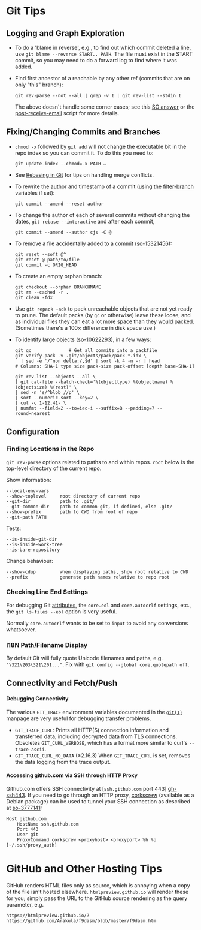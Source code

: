 Git Tips
========


Logging and Graph Exploration
-----------------------------

* To do a 'blame in reverse', e.g., to find out which commit deleted a
  line, use `git blame --reverse START.. PATH`. The file must exist in
  the START commit, so you may need to do a forward log to find where
  it was added.

* Find first ancestor of a <commit-ish> reachable by any other ref
  (commits that are on only "this" branch):

      git rev-parse --not --all | grep -v I | git rev-list --stdin I

  The above doesn't handle some corner cases; see this [SO answer](
  https://stackoverflow.com/a/13461275/107294) or the [post-receive-email](
  https://github.com/git/git/blob/master/contrib/hooks/post-receive-email#L292)
  script for more details.


Fixing/Changing Commits and Branches
------------------------------------

* `chmod -x` followed by `git add` will not change the executable bit in
  the repo index so you can commit it. To do this you need to:

      git update-index --chmod=-x PATH …


* See [Rebasing in Git](rebase.md) for tips on handling merge conflicts.

* To rewrite the author and timestamp of a commit (using the
  [filter-branch](filter-branch.md) variables if set):

      git commit --amend --reset-author

* To change the author of each of several commits without changing the
  dates, `git rebase --interactive` and after each commit,

      git commit --amend --author cjs -C @

* To remove a file accidentally added to a commit ([so-15321456]):

      git reset --soft @^
      git reset @ path/to/file
      git commit -c ORIG_HEAD

* To create an empty orphan branch:

      git checkout --orphan BRANCHNAME
      git rm --cached -r .
      git clean -fdx

* Use `git repack -adk` to pack unreachable objects that are not yet ready
  to prune. The default packs (by `gc` or otherwise) leave these loose, and
  as individual files they can eat a lot more space than they would packed.
  (Sometimes there's a 100× difference in disk space use.)

* To identify large objects ([so-10622293]), in a few ways:

      git gc              # Get all commits into a packfile
      git verify-pack -v .git/objects/pack/pack-*.idx \
        | sed -e '/^non delta:/,$d' | sort -k 4 -n -r | head
      # Columns: SHA-1 type size pack-size pack-offset [depth base-SHA-1]

      git rev-list --objects --all \
      | git cat-file --batch-check='%(objecttype) %(objectname) %(objectsize) %(rest)' \
      | sed -n 's/^blob //p' \
      | sort --numeric-sort --key=2 \
      | cut -c 1-12,41- \
      | numfmt --field=2 --to=iec-i --suffix=B --padding=7 --round=nearest


Configuration
-------------

### Finding Locations in the Repo

`git rev-parse` options related to paths to and within repos.
`root` below is the top-level directory of the current repo.

Show information:

    --local-env-vars
    --show-toplevel     root directory of current repo
    --git-dir           path to .git/
    --git-common-dir    path to common-git, if defined, else .git/
    --show-prefix       path to CWD from root of repo
    --git-path PATH

Tests:

    --is-inside-git-dir
    --is-inside-work-tree
    --is-bare-repository

Change behaviour:

    --show-cdup         when displaying paths, show root relative to CWD
    --prefix            generate path names relative to repo root

### Checking Line End Settings

For debugging Git [attributes], the `core.eol` and `core.autocrlf`
settings, etc., the `git ls-files --eol` option is very useful.

Normally `core.autocrlf` wants to be set to `input` to avoid any
conversions whatsoever.

### I18N Path/Filename Display

By default Git will fully quote Unicode filenames and paths, e.g.
`"\321\203\321\201..."`. Fix with `git config --global core.quotepath off`.

[so 22827239]: https://stackoverflow.com/q/22827239/107294


Connectivity and Fetch/Push
---------------------------

#### Debugging Connectivity

The various `GIT_TRACE` environment variables documented in the
[`git(1)`] manpage are very useful for debugging transfer problems.

- `GIT_TRACE_CURL`: Prints all HTTP(S) connection information and
  transferred data, including decrypted data from TLS connections.
  Obsoletes `GIT_CURL_VERBOSE`, which has a format more similar to
  curl's `--trace-ascii`.
- `GIT_TRACE_CURL_NO_DATA` (≥2.16.3) When `GIT_TRACE_CURL` is set,
  removes the data logging from the trace output.

#### Accessing github.com via SSH through HTTP Proxy

Github.com offers SSH connectivity at [`ssh.github.com` port 443]
[gh-ssh443]. If you need to go through an HTTP proxy, [corkscrew][]
(available as a Debian package) can be used to tunnel your SSH
connection as described at [so-3777141]:

    Host github.com
        HostName ssh.github.com
        Port 443
        User git
        ProxyCommand corkscrew <proxyhost> <proxyport> %h %p [~/.ssh/proxy_auth]


GitHub and Other Hosting Tips
=============================

GitHub renders HTML files only as source, which is annoying when a copy of
the file isn't hosted elsewhere. `htmlpreview.github.io` will render these
for you; simply pass the URL to the GitHub source rendering as the query
parameter, e.g.

    https://htmlpreview.github.io/?https://github.com/Arakula/f9dasm/blob/master/f9dasm.htm



<!-------------------------------------------------------------------->
[so-15321456]: https://stackoverflow.com/a/15321456/107294
[so-10622293]: https://stackoverflow.com/a/10622293/107294

[attributes]: https://www.git-scm.com/docs/gitattributes

[`git(1)`]: https://git-scm.com/docs/git
[corkscrew]: https://web.archive.org/web/20160706023057/http://agroman.net/corkscrew/
[gh-ssh443]: https://help.github.com/articles/using-ssh-over-the-https-port/
[so-3777141]: https://stackoverflow.com/a/3777141/107294
